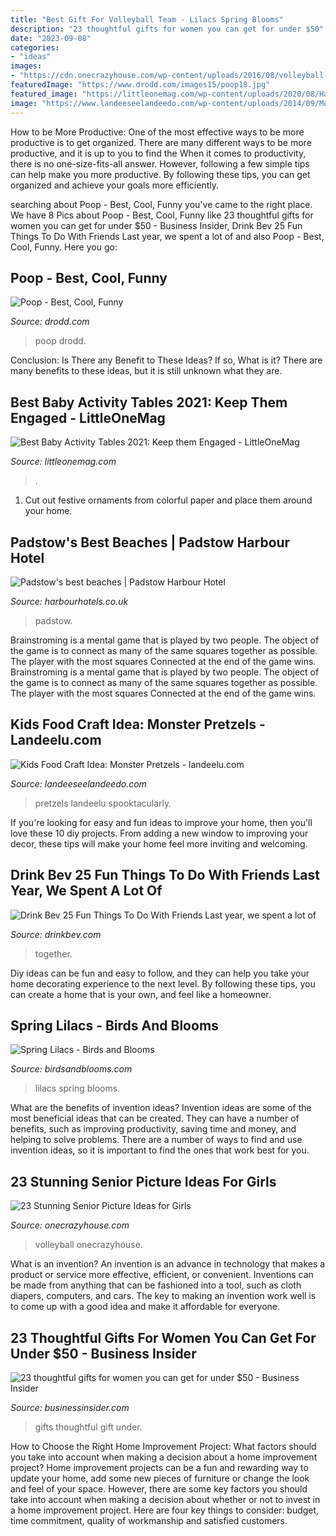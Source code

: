 ```yaml
---
title: "Best Gift For Volleyball Team - Lilacs Spring Blooms"
description: "23 thoughtful gifts for women you can get for under $50"
date: "2023-09-08"
categories:
- "ideas"
images:
- "https://cdn.onecrazyhouse.com/wp-content/uploads/2016/08/volleyball-pose.jpg"
featuredImage: "https://www.drodd.com/images15/poop18.jpg"
featured_image: "https://littleonemag.com/wp-content/uploads/2020/08/Happy-child-in-front-of-a-baby-table.jpg"
image: "https://www.landeeseelandeedo.com/wp-content/uploads/2014/09/Monster-Pretzels-Food-Craft-for-Kids.jpg"
---
```



How to be More Productive: One of the most effective ways to be more productive is to get organized. There are many different ways to be more productive, and it is up to you to find the
When it comes to productivity, there is no one-size-fits-all answer. However, following a few simple tips can help make you more productive. By following these tips, you can get organized and achieve your goals more efficiently.

	

		
searching about Poop - Best, Cool, Funny you've came to the right place. We have 8 Pics about Poop - Best, Cool, Funny like 23 thoughtful gifts for women you can get for under $50 - Business Insider, Drink Bev 25 Fun Things To Do With Friends Last year, we spent a lot of and also Poop - Best, Cool, Funny. Here you go:
		
    
## Poop - Best, Cool, Funny

<img loading=lazy src="https://www.drodd.com/images15/poop18.jpg" onerror="this.onerror=null;this.src='https://tse2.mm.bing.net/th?id=OIP.9PgUjLNtK2OKHLytsDJ4rQHaFI&amp;pid=15.1';" alt="Poop - Best, Cool, Funny">

_Source: drodd.com_

>poop drodd. 

	

Conclusion: Is There any Benefit to These Ideas? If so, What is it?
There are many benefits to these ideas, but it is still unknown what they are.

    
## Best Baby Activity Tables 2021: Keep Them Engaged - LittleOneMag

<img loading=lazy src="https://littleonemag.com/wp-content/uploads/2020/08/Happy-child-in-front-of-a-baby-table.jpg" onerror="this.onerror=null;this.src='https://tse3.mm.bing.net/th?id=OIP.v6EQ8h0xUHPBPj98304H-gHaE8&amp;pid=15.1';" alt="Best Baby Activity Tables 2021: Keep them Engaged - LittleOneMag">

_Source: littleonemag.com_

>. 

	

1. Cut out festive ornaments from colorful paper and place them around your home.

    
## Padstow&#039;s Best Beaches | Padstow Harbour Hotel

<img loading=lazy src="https://www.harbourhotels.co.uk/media/5043/constantine-bay.jpg??1562692797" onerror="this.onerror=null;this.src='https://tse3.mm.bing.net/th?id=OIP.mr8IgDm-B6yiHj-jZTtCoAHaFJ&amp;pid=15.1';" alt="Padstow&#039;s best beaches | Padstow Harbour Hotel">

_Source: harbourhotels.co.uk_

>padstow. 

	

Brainstroming is a mental game that is played by two people. The object of the game is to connect as many of the same squares together as possible. The player with the most squares Connected at the end of the game wins. Brainstroming is a mental game that is played by two people. The object of the game is to connect as many of the same squares together as possible. The player with the most squares Connected at the end of the game wins.

    
## Kids Food Craft Idea: Monster Pretzels - Landeelu.com

<img loading=lazy src="https://www.landeeseelandeedo.com/wp-content/uploads/2014/09/Monster-Pretzels-Food-Craft-for-Kids.jpg" onerror="this.onerror=null;this.src='https://tse2.mm.bing.net/th?id=OIP.2aE_qspZHC549pvDTRmZVQHaLH&amp;pid=15.1';" alt="Kids Food Craft Idea: Monster Pretzels - landeelu.com">

_Source: landeeseelandeedo.com_

>pretzels landeelu spooktacularly. 

	

If you're looking for easy and fun ideas to improve your home, then you'll love these 10 diy projects. From adding a new window to improving your decor, these tips will make your home feel more inviting and welcoming.

    
## Drink Bev 25 Fun Things To Do With Friends Last Year, We Spent A Lot Of

<img loading=lazy src="http://cdn.shopify.com/s/files/1/3001/0772/articles/1F1A7019FINALedit_190f7ac9-4422-417e-82f7-45e2dd8a3265_1200x1200.jpg?v=1626516401" onerror="this.onerror=null;this.src='https://tse2.mm.bing.net/th?id=OIP.BAhlWcRvw4Nd1nGRJGeAzQHaE8&amp;pid=15.1';" alt="Drink Bev 25 Fun Things To Do With Friends Last year, we spent a lot of">

_Source: drinkbev.com_

>together. 

	

Diy ideas can be fun and easy to follow, and they can help you take your home decorating experience to the next level. By following these tips, you can create a home that is your own, and feel like a homeowner.

    
## Spring Lilacs - Birds And Blooms

<img loading=lazy src="http://www.birdsandblooms.com/wp-content/uploads/2015/07/lilac11.jpg" onerror="this.onerror=null;this.src='https://tse2.mm.bing.net/th?id=OIP.cM65pk3Od5gjFbSuJKPrTAHaKX&amp;pid=15.1';" alt="Spring Lilacs - Birds and Blooms">

_Source: birdsandblooms.com_

>lilacs spring blooms. 

	

What are the benefits of invention ideas?
Invention ideas are some of the most beneficial ideas that can be created. They can have a number of benefits, such as improving productivity, saving time and money, and helping to solve problems. There are a number of ways to find and use invention ideas, so it is important to find the ones that work best for you.

    
## 23 Stunning Senior Picture Ideas For Girls

<img loading=lazy src="https://cdn.onecrazyhouse.com/wp-content/uploads/2016/08/volleyball-pose.jpg" onerror="this.onerror=null;this.src='https://tse1.mm.bing.net/th?id=OIP.NSxCSOSoT5T4F8MXQoYxVgHaLH&amp;pid=15.1';" alt="23 Stunning Senior Picture Ideas for Girls">

_Source: onecrazyhouse.com_

>volleyball onecrazyhouse. 

	

What is an invention?
An invention is an advance in technology that makes a product or service more effective, efficient, or convenient. Inventions can be made from anything that can be fashioned into a tool, such as cloth diapers, computers, and cars. The key to making an invention work well is to come up with a good idea and make it affordable for everyone.

    
## 23 Thoughtful Gifts For Women You Can Get For Under $50 - Business Insider

<img loading=lazy src="http://static4.businessinsider.com/image/585833e8a1a45e38468b65f1-1190-625/23-thoughtful-gifts-for-women-you-can-get-for-under-50.jpg" onerror="this.onerror=null;this.src='https://tse1.mm.bing.net/th?id=OIP.UZ5RuvloEWF53yaicbgmdQHaDt&amp;pid=15.1';" alt="23 thoughtful gifts for women you can get for under $50 - Business Insider">

_Source: businessinsider.com_

>gifts thoughtful gift under. 

	

How to Choose the Right Home Improvement Project: What factors should you take into account when making a decision about a home improvement project?
Home improvement projects can be a fun and rewarding way to update your home, add some new pieces of furniture or change the look and feel of your space. However, there are some key factors you should take into account when making a decision about whether or not to invest in a home improvement project. Here are four key things to consider: budget, time commitment, quality of workmanship and satisfied customers.


